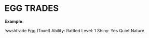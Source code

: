 # EGG TRADES


**Example:**

!swshtrade Egg (Toxel)
Ability: Rattled
Level: 1
Shiny: Yes
Quiet Nature